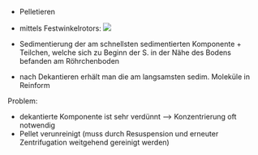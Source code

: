 - Pelletieren
- mittels Festwinkelrotors:
![](Pasted%20image%2020241008154609.png)

- Sedimentierung der am schnellsten sedimentierten Komponente + Teilchen, welche sich zu Beginn der S. in der Nähe des Bodens befanden am Röhrchenboden
- nach Dekantieren erhält man die am langsamsten sedim. Moleküle in Reinform 

Problem:
- dekantierte Komponente ist sehr verdünnt --> Konzentrierung oft notwendig
- Pellet verunreinigt (muss durch Resuspension und erneuter Zentrifugation weitgehend gereinigt werden)
